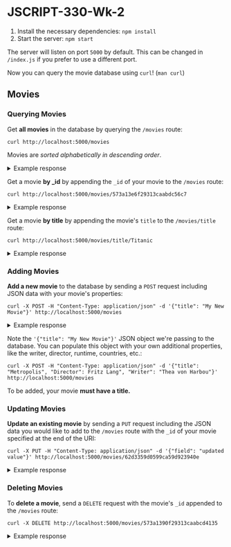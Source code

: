 # JSCRIPT-330-Wk-2

1. Install the necessary dependencies: `npm install`
2. Start the server: `npm start`

The server will listen on port `5000` by default. This can be changed in
`/index.js` if you prefer to use a different port.

Now you can query the movie database using `curl`! (`man curl`)

## Movies

### Querying Movies

Get **all movies** in the database by querying the `/movies` route:

```
curl http://localhost:5000/movies
```

Movies are *sorted alphabetically in descending order*.

<details>
  <summary>Example response</summary>
  ```
  → [{"_id":"573a13cef29313caabd86ecc","title":"!Women Art Revolution"},{"_id":"573a13e6f29313caabdc56c7","title":"#chicagoGirl: The Social Network Takes on a Dictator"},{"_id":"573a1396f29313caabce48c4","title":"$"},{"_id":"573a13b8f29313caabd4bd33","title":"$9.99"},{"_id":"573a13d9f29313caabda9ffb","title":"$ellebrity"},{"_id":"573a13dff29313caabdb9439","title":"'71"},{"_id":"573a1396f29313caabce4485","title":"'Doc'"},{"_id":"573a1398f29313caabce99ac","title":"'Master Harold'... and the Boys"},{"_id":"573a1393f29313caabcdc5dc","title":"'Pimpernel' Smith"},{"_id":"573a13a1f29313caabd07b8a","title":"'R Xmas"}]
  ```
</details>

Get a movie **by _id** by appending the `_id` of your movie to the `/movies` 
route:

```
curl http://localhost:5000/movies/573a13e6f29313caabdc56c7
```

<details>
  <summary>Example response</summary>
  ```
  → {"_id":"573a13e6f29313caabdc56c7","plot":"From her childhood bedroom in the Chicago suburbs, an American teenage girl uses social media to run the revolution in Syria. Armed with Facebook, Twitter, Skype and cameraphones, she helps...","genres":["Documentary","Action","Drama"],"runtime":74,"title":"#chicagoGirl: The Social Network Takes on a Dictator","poster":"https://m.media-amazon.com/images/M/MV5BMTgwODIxMjM3NV5BMl5BanBnXkFtZTgwMzYzODA2NjE@._V1_SY1000_SX677_AL_.jpg","countries":["USA","Syria"],"fullplot":"From her childhood bedroom in the Chicago suburbs, an American teenage girl uses social media to run the revolution in Syria. Armed with Facebook, Twitter, Skype and cameraphones, she helps her social network in Damascus and Homs braves snipers and shelling in the streets and the world the human rights atrocities of one of the most brutal dictators. But as the revolution rages on, everyone in the network must decide what is the most effective way to fight a dictator: social media or AK-47s.","languages":["English"],"released":"2014-05-18T00:00:00.000Z","directors":["Joe Piscatella"],"writers":["Joe Piscatella"],"awards":{"wins":2,"nominations":2,"text":"2 wins & 2 nominations."},"lastupdated":"2015-09-01 00:08:44.710000000","year":2013,"imdb":{"rating":7.1,"votes":77,"id":3060338},"type":"movie","tomatoes":{"viewer":{"rating":4.5,"numReviews":4},"lastUpdated":"2015-09-10T19:14:36.000Z"},"num_mflix_comments":0}
  ```
</details>

Get a movie **by title** by appending the movie's `title` to the `/movies/title` route:

```
curl http://localhost:5000/movies/title/Titanic
```

<details>
  <summary>Example response</summary>
  ```
  → [{"_id":"573a1394f29313caabcdf639","plot":"An unhappy married couple deal with their problems on board the ill-fated ship.","genres":["Drama","History","Romance"],"runtime":98,"rated":"NOT RATED","cast":["Clifton Webb","Barbara Stanwyck","Robert Wagner","Audrey Dalton"],"num_mflix_comments":0,"poster":"https://m.media-amazon.com/images/M/MV5BMTU3NTUyMTc3Nl5BMl5BanBnXkFtZTgwOTA2MDE3MTE@._V1_SY1000_SX677_AL_.jpg","title":"Titanic","fullplot":"Unhappily married and uncomfortable with life among the British upper crust, Julia Sturges takes her two children and boards the Titanic for America. Her husband Richard also arranges passage on the doomed luxury liner in order to let him have custody of their two children. Their problems soon seem minor when the ship hits an iceberg.","languages":["English","Basque","French","Spanish"],"released":"1953-07-13T00:00:00.000Z","directors":["Jean Negulesco"],"writers":["Charles Brackett","Walter Reisch","Richard L. Breen"],"awards":{"wins":0,"nominations":3,"text":"Won 1 Oscar. Another 2 nominations."},"lastupdated":"2015-09-16 00:00:16.593000000","year":1953,"imdb":{"rating":7.3,"votes":4677,"id":46435},"countries":["USA"],"type":"movie","tomatoes":{"viewer":{"rating":3.6,"numReviews":86400,"meter":65},"dvd":"2003-09-02T00:00:00.000Z","critic":{"rating":6.7,"numReviews":9,"meter":89},"lastUpdated":"2015-09-10T19:15:34.000Z","rotten":1,"production":"20th Century Fox","fresh":8}},{"_id":"573a139af29313caabcefb1d","plot":"The story of the 1912 sinking of the largest luxury liner ever built, the tragedy that befell over two thousand of the rich and famous as well as of the poor and unknown passengers aboard the doomed ship.","genres":["Action","Drama","History"],"runtime":173,"cast":["Peter Gallagher","George C. Scott","Catherine Zeta-Jones","Eva Marie Saint"],"poster":"https://m.media-amazon.com/images/M/MV5BYWM0MDE3OWMtMzlhZC00YzMyLThiNjItNzFhNGVhYzQ1YWM5XkEyXkFqcGdeQXVyMTczNjQwOTY@._V1_SY1000_SX677_AL_.jpg","title":"Titanic","fullplot":"The plot focuses on the romances of two couples upon the doomed ship's maiden voyage. Isabella Paradine (Catherine Zeta-Jones) is a wealthy woman mourning the loss of her aunt, who reignites a romance with former flame Wynn Park (Peter Gallagher). Meanwhile, a charming ne'er-do-well named Jamie Perse (Mike Doyle) steals a ticket for the ship, and falls for a sweet innocent Irish girl on board. But their romance is threatened by the villainous Simon Doonan (Tim Curry), who has discovered about the ticket and makes Jamie his unwilling accomplice, as well as having sinister plans for the girl.","languages":["English"],"released":"1996-11-17T00:00:00.000Z","rated":"PG-13","awards":{"wins":0,"nominations":9,"text":"Won 1 Primetime Emmy. Another 8 nominations."},"lastupdated":"2015-08-30 00:47:02.163000000","year":1996,"imdb":{"rating":5.9,"votes":3435,"id":115392},"countries":["Canada","USA"],"type":"series","tomatoes":{"viewer":{"rating":3.8,"numReviews":30909,"meter":71},"dvd":"1999-09-07T00:00:00.000Z","production":"Hallmark Entertainment","lastUpdated":"2015-08-15T18:12:51.000Z"},"num_mflix_comments":0},{"_id":"573a139af29313caabcf0d74","fullplot":"84 years later, a 101-year-old woman named Rose DeWitt Bukater tells the story to her granddaughter Lizzy Calvert, Brock Lovett, Lewis Bodine, Bobby Buell and Anatoly Mikailavich on the Keldysh about her life set in April 10th 1912, on a ship called Titanic when young Rose boards the departing ship with the upper-class passengers and her mother, Ruth DeWitt Bukater, and her fiancè, Caledon Hockley. Meanwhile, a drifter and artist named Jack Dawson and his best friend Fabrizio De Rossi win third-class tickets to the ship in a game. And she explains the whole story from departure until the death of Titanic on its first and last voyage April 15th, 1912 at 2:20 in the morning.","imdb":{"rating":7.7,"votes":716392,"id":120338},"year":1997,"plot":"A seventeen-year-old aristocrat falls in love with a kind, but poor artist aboard the luxurious, ill-fated R.M.S. Titanic.","genres":["Drama","Romance"],"rated":"PG-13","metacritic":74,"title":"Titanic","lastupdated":"2015-09-13 00:41:42.117000000","languages":["English","French","German","Swedish","Italian","Russian"],"writers":["James Cameron"],"type":"movie","tomatoes":{"website":"http://www.titanicmovie.com/","viewer":{"rating":3.3,"numReviews":35792304,"meter":69},"dvd":"2012-09-10T00:00:00.000Z","critic":{"rating":8,"numReviews":178,"meter":88},"boxOffice":"$57.9M","consensus":"A mostly unqualified triumph for James Cameron, who offers a dizzying blend of spectacular visuals and old-fashioned melodrama.","rotten":21,"production":"Paramount Pictures","lastUpdated":"2015-09-13T17:05:18.000Z","fresh":157},"poster":"https://m.media-amazon.com/images/M/MV5BMDdmZGU3NDQtY2E5My00ZTliLWIzOTUtMTY4ZGI1YjdiNjk3XkEyXkFqcGdeQXVyNTA4NzY1MzY@._V1_SY1000_SX677_AL_.jpg","num_mflix_comments":128,"released":"1997-12-19T00:00:00.000Z","awards":{"wins":127,"nominations":63,"text":"Won 11 Oscars. Another 116 wins & 63 nominations."},"countries":["USA"],"cast":["Leonardo DiCaprio","Kate Winslet","Billy Zane","Kathy Bates"],"directors":["James Cameron"],"runtime":194}]
  ```
</details>

### Adding Movies

**Add a new movie** to the database by sending a `POST` request including JSON 
data with your movie's properties:

```
curl -X POST -H "Content-Type: application/json" -d '{"title": "My New Movie"}' http://localhost:5000/movies
```

<details>
  <summary>Example response</summary>
  ```
  → {"acknowledged":true,"insertedId":"62d629d74c642efbc8047d8b"}
  ```
</details>

Note the `'{"title": "My New Movie"}'` JSON object we're passing to the
database. You can populate this object with your own additional properties, like
the writer, director, runtime, countries, etc.:

```
curl -X POST -H "Content-Type: application/json" -d '{"title": "Metropolis", "Director": Fritz Lang", "Writer": "Thea von Harbou"}' http://localhost:5000/movies
```

To be added, your movie **must have a title.**

### Updating Movies

**Update an existing movie** by sending a `PUT` request including the JSON data 
you would like to add to the `/movies` route with the `_id` of your movie 
specified at the end of the URI:

```
curl -X PUT -H "Content-Type: application/json" -d '{"field": "updated value"}' http://localhost:5000/movies/62d3359d0599ca59d923940e
```

<details>
  <summary>Example response</summary>
  ```
  {"acknowledged":true,"modifiedCount":1,"upsertedId":null,"upsertedCount":0,"matchedCount":1}
  ```
</details>

### Deleting Movies

To **delete a movie**, send a `DELETE` request with the movie's `_id` appended 
to the `/movies` route:

```
curl -X DELETE http://localhost:5000/movies/573a1390f29313caabcd4135
```

<details>
  <summary>Example response</summary>
  ```
  {"acknowledged":true,"deletedCount":1}
  ```
</details>
